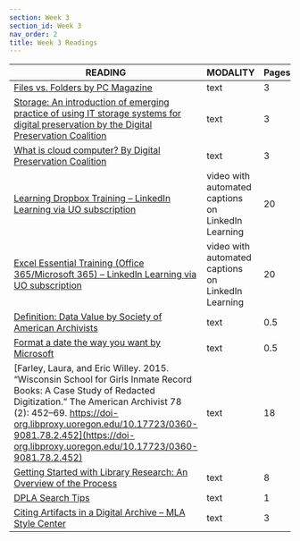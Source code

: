 ```yaml
---
section: Week 3
section_id: Week 3
nav_order: 2
title: Week 3 Readings
---
```




| READING                                                                                                                                                                                                                                                                                                   | MODALITY                                           | Pages |
| --------------------------------------------------------------------------------------------------------------------------------------------------------------------------------------------------------------------------------------------------------------------------------------------------------- | -------------------------------------------------- | ----- |
| [Files vs. Folders by PC Magazine](https://www.pcmag.com/encyclopedia/term/files-vs-folders)                                                                                                                                                                                                               | text                                               | 3     |
| [Storage: An introduction of emerging practice of using IT storage systems for digital preservation by the Digital Preservation Coalition](https://www.dpconline.org/handbook/organisational-activities/storage)                                                                                           | text                                               | 3     |
| [What is cloud computer? By Digital Preservation Coalition](https://www.dpconline.org/handbook/technical-solutions-and-tools/cloud-services)                                                                                                                                                               | text                                               | 3     |
| [Learning Dropbox Training – LinkedIn Learning via UO subscription](https://www.linkedin.com/learning/learning-dropbox-2018/welcome?autoplay=true&u=68269554)                                                                                                                                              | video with automated captions on LinkedIn Learning | 20    |
| [Excel Essential Training (Office 365/Microsoft 365) – LinkedIn Learning via UO subscription](https://www.linkedin.com/learning/excel-essential-training-office-365-microsoft-365/what-is-excel-used-for?autoSkip=true&autoplay=true&resume=false&u=68269554)                                              | video with automated captions on LinkedIn Learning | 20    |
| [Definition: Data Value by Society of American Archivists](https://dictionary.archivists.org/entry/data-value.html#:~:text=A%20data%20value%20is%20the,weight%20of%20a%20particular%20number.)                                                                                                             | text                                               | 0.5   |
| [Format a date the way you want by Microsoft](https://support.microsoft.com/en-us/office/format-a-date-the-way-you-want-8e10019e-d5d8-47a1-ba95-db95123d273e#:~:text=what%20you%20want.-,Select%20the%20cells%20you%20want%20to%20format.,format%20you%20want%20in%20Type.)                                | text                                               | 0.5   |
| [Farley, Laura, and Eric Willey. 2015. “Wisconsin School for Girls Inmate Record Books: A Case Study of Redacted Digitization.” The American Archivist 78 (2): 452–69. https://doi-org.libproxy.uoregon.edu/10.17723/0360-9081.78.2.452](https://doi-org.libproxy.uoregon.edu/10.17723/0360-9081.78.2.452) | text                                               | 18    |
| [Getting Started with Library Research: An Overview of the Process](https://researchguides.uoregon.edu/getting-started/writing)                                                                                                                                                                            | text                                               | 8     |
| [DPLA Search Tips](https://dp.la/about/search-tips)                                                                                                                                                                                                                                                        | text                                               | 1     |
| [Citing Artifacts in a Digital Archive – MLA Style Center](https://style.mla.org/citing-work-in-digital-archives/)                                                                                                                                                                                         | text                                               | 3     |